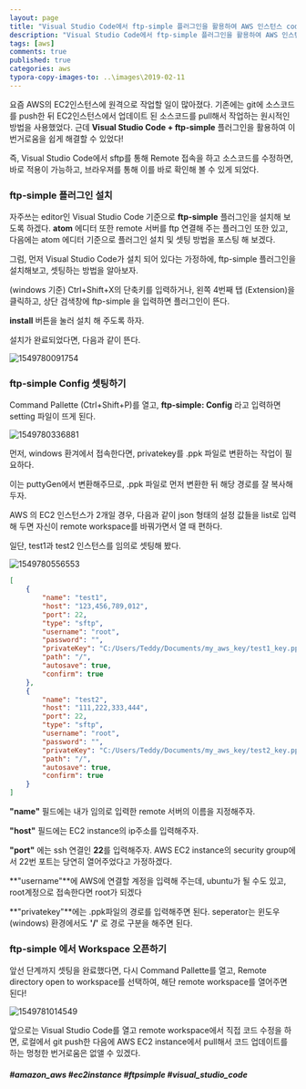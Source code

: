 ```yaml
---
layout: page
title: "Visual Studio Code에서 ftp-simple 플러그인을 활용하여 AWS 인스턴스 code 원격(remote) 작업"
description: "Visual Studio Code에서 ftp-simple 플러그인을 활용하여 AWS 인스턴스 code 원격(remote) 작업하는 방법에 대하여 알아보도록 하겠습니다."
tags: [aws]
comments: true
published: true
categories: aws
typora-copy-images-to: ..\images\2019-02-11
---
```










요즘 AWS의 EC2인스턴스에 원격으로 작업할 일이 많아졌다. 기존에는 git에 소스코드를 push한 뒤 EC2인스턴스에서 업데이트 된 소스코드를 pull해서 작업하는 원시적인 방법을 사용했었다. 근데 **Visual Studio Code + ftp-simple** 플러그인을 활용하여 이 번거로움을 쉽게 해결할 수 있었다! 

즉, Visual Studio Code에서 sftp를 통해 Remote 접속을 하고 소스코드를 수정하면, 바로 적용이 가능하고, 브라우져를 통해 이를 바로 확인해 볼 수 있게 되었다.



### ftp-simple 플러그인 설치



자주쓰는 editor인 Visual Studio Code 기준으로 **ftp-simple** 플러그인을 설치해 보도록 하겠다. **atom** 에디터 또한 remote 서버를 ftp 연결해 주는 플러그인 또한 있고, 다음에는 atom 에디터 기준으로 플러그인 설치 및 셋팅 방법을 포스팅 해 보겠다.

그럼, 먼저 Visual Studio Code가 설치 되어 있다는 가정하에, ftp-simple 플러그인을 설치해보고, 셋팅하는 방법을 알아보자.

(windows 기준) Ctrl+Shift+X의 단축키를 입력하거나, 왼쪽 4번째 탭 (Extension)을 클릭하고, 상단 검색창에 ftp-simple 을 입력하면 플러그인이 뜬다.

**install** 버튼을 눌러 설치 해 주도록 하자.

설치가 완료되었다면, 다음과 같이 뜬다.



![1549780091754](C:\Users\Teddy-SAMSUNG\Documents\teddylee777.github.io\images\2019-02-11\1549780091754.png)

 



### ftp-simple Config 셋팅하기



Command Pallette (Ctrl+Shift+P)를 열고, **ftp-simple: Config** 라고 입력하면 setting 파일이 뜨게 된다.



![1549780336881](C:\Users\Teddy-SAMSUNG\Documents\teddylee777.github.io\images\2019-02-11\1549780336881.png)



먼저, windows 환겨에서 접속한다면, privatekey를 .ppk 파일로 변환하는 작업이 필요하다. 

이는 puttyGen에서 변환해주므로, .ppk 파일로 먼저 변환한 뒤 해당 경로를 잘 복사해 두자.



AWS 의 EC2 인스턴스가 2개일 경우, 다음과 같이 json 형태의 설정 값들을 list로 입력해 두면 자신이 remote workspace를 바꿔가면서 열 때 편하다. 

일단, test1과 test2 인스턴스를 임의로 셋팅해 봤다.

![1549780556553](C:\Users\Teddy-SAMSUNG\Documents\teddylee777.github.io\images\2019-02-11\1549780556553.png)



```json
[
	{
		"name": "test1",
		"host": "123,456,789,012",
		"port": 22,
		"type": "sftp",
		"username": "root",
		"password": "",
		"privateKey": "C:/Users/Teddy/Documents/my_aws_key/test1_key.ppk",
		"path": "/",
		"autosave": true,
		"confirm": true
	},
	{
		"name": "test2",
		"host": "111,222,333,444",
		"port": 22,
		"type": "sftp",
		"username": "root",
		"password": "",
		"privateKey": "C:/Users/Teddy/Documents/my_aws_key/test2_key.ppk",
		"path": "/",
		"autosave": true,
		"confirm": true
	}
]
```



**"name"** 필드에는 내가 임의로 입력한 remote 서버의 이름을 지정해주자.

**"host"** 필드에는 EC2 instance의 ip주소를 입력해주자.

**"port"** 에는 ssh 연결인 **22**를 입력해주자. AWS EC2 instance의 security group에서 22번 포트는 당연히 열어주었다고 가정하겠다.

**"username"**에 AWS에 연결할 계정을 입력해 주는데, ubuntu가 될 수도 있고, root계정으로 접속한다면 root가 되겠다

**"privatekey"**에는 .ppk파일의 경로를 입력해주면 된다. seperator는 윈도우(windows) 환경에서도 **'/'** 로 경로 구분을 해주면 된다.



### ftp-simple 에서 Workspace 오픈하기



앞선 단계까지 셋팅을 완료했다면, 다시 Command Pallette를 열고, Remote directory open to workspace를 선택하여, 해단 remote workspace를 열어주면 된다!



![1549781014549](C:\Users\Teddy-SAMSUNG\Documents\teddylee777.github.io\images\2019-02-11\1549781014549.png)



앞으로는 Visual Studio Code를 열고 remote workspace에서 직접 코드 수정을 하면, 로컬에서 git push한 다음에 AWS EC2 instance에서 pull해서 코드 업데이트를 하는 멍청한 번거로움은 없앨 수 있겠다.



##### #amazon_aws #ec2instance #ftpsimple #visual_studio_code